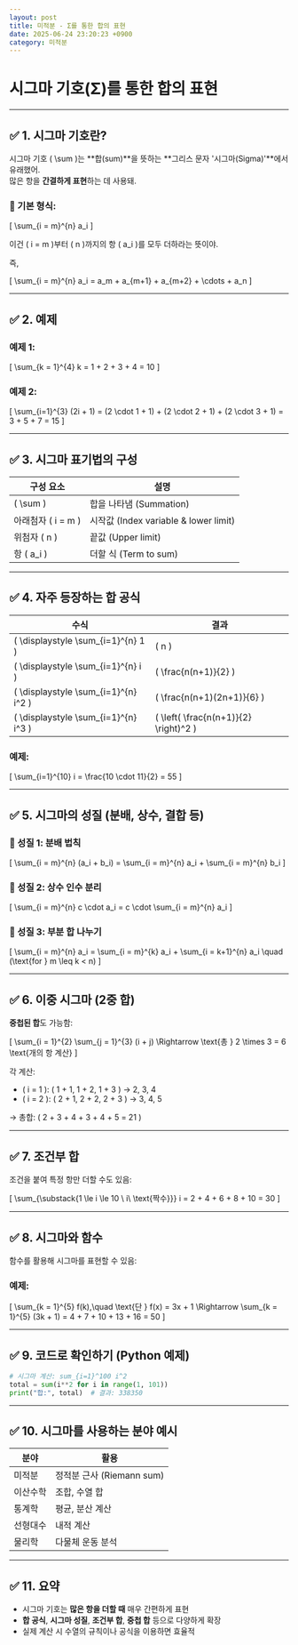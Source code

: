 ```yaml
---
layout: post
title: 미적분 - Σ를 통한 합의 표현
date: 2025-06-24 23:20:23 +0900
category: 미적분
---
```

# 시그마 기호(Σ)를 통한 합의 표현

---

## ✅ 1. 시그마 기호란?

시그마 기호 \( \sum \)는 **합(sum)**을 뜻하는 **그리스 문자 '시그마(Sigma)'**에서 유래했어.  
많은 항을 **간결하게 표현**하는 데 사용돼.

### 📌 기본 형식:

\[
\sum_{i = m}^{n} a_i
\]

이건 \( i = m \)부터 \( n \)까지의 항 \( a_i \)를 모두 더하라는 뜻이야.

즉,

\[
\sum_{i = m}^{n} a_i = a_m + a_{m+1} + a_{m+2} + \cdots + a_n
\]

---

## ✅ 2. 예제

### 예제 1:

\[
\sum_{k = 1}^{4} k = 1 + 2 + 3 + 4 = 10
\]

### 예제 2:

\[
\sum_{i=1}^{3} (2i + 1) = (2 \cdot 1 + 1) + (2 \cdot 2 + 1) + (2 \cdot 3 + 1) = 3 + 5 + 7 = 15
\]

---

## ✅ 3. 시그마 표기법의 구성

| 구성 요소 | 설명 |
|------------|------|
| \( \sum \) | 합을 나타냄 (Summation) |
| 아래첨자 \( i = m \) | 시작값 (Index variable & lower limit) |
| 위첨자 \( n \) | 끝값 (Upper limit) |
| 항 \( a_i \) | 더할 식 (Term to sum) |

---

## ✅ 4. 자주 등장하는 합 공식

| 수식 | 결과 |
|------|------|
| \( \displaystyle \sum_{i=1}^{n} 1 \) | \( n \) |
| \( \displaystyle \sum_{i=1}^{n} i \) | \( \frac{n(n+1)}{2} \) |
| \( \displaystyle \sum_{i=1}^{n} i^2 \) | \( \frac{n(n+1)(2n+1)}{6} \) |
| \( \displaystyle \sum_{i=1}^{n} i^3 \) | \( \left( \frac{n(n+1)}{2} \right)^2 \) |

### 예제:

\[
\sum_{i=1}^{10} i = \frac{10 \cdot 11}{2} = 55
\]

---

## ✅ 5. 시그마의 성질 (분배, 상수, 결합 등)

### 📌 성질 1: 분배 법칙

\[
\sum_{i = m}^{n} (a_i + b_i) = \sum_{i = m}^{n} a_i + \sum_{i = m}^{n} b_i
\]

### 📌 성질 2: 상수 인수 분리

\[
\sum_{i = m}^{n} c \cdot a_i = c \cdot \sum_{i = m}^{n} a_i
\]

### 📌 성질 3: 부분 합 나누기

\[
\sum_{i = m}^{n} a_i = \sum_{i = m}^{k} a_i + \sum_{i = k+1}^{n} a_i
\quad (\text{for } m \leq k < n)
\]

---

## ✅ 6. 이중 시그마 (2중 합)

**중첩된 합**도 가능함:

\[
\sum_{i = 1}^{2} \sum_{j = 1}^{3} (i + j)
\Rightarrow \text{총 } 2 \times 3 = 6 \text{개의 항 계산}
\]

각 계산:

- \( i = 1 \): \( 1 + 1, 1 + 2, 1 + 3 \) → 2, 3, 4
- \( i = 2 \): \( 2 + 1, 2 + 2, 2 + 3 \) → 3, 4, 5

→ 총합: \( 2 + 3 + 4 + 3 + 4 + 5 = 21 \)

---

## ✅ 7. 조건부 합

조건을 붙여 특정 항만 더할 수도 있음:

\[
\sum_{\substack{1 \le i \le 10 \\ i\ \text{짝수}}} i = 2 + 4 + 6 + 8 + 10 = 30
\]

---

## ✅ 8. 시그마와 함수

함수를 활용해 시그마를 표현할 수 있음:

### 예제:

\[
\sum_{k = 1}^{5} f(k),\quad \text{단 } f(x) = 3x + 1
\Rightarrow \sum_{k = 1}^{5} (3k + 1) = 4 + 7 + 10 + 13 + 16 = 50
\]

---

## ✅ 9. 코드로 확인하기 (Python 예제)

```python
# 시그마 계산: sum_{i=1}^100 i^2
total = sum(i**2 for i in range(1, 101))
print("합:", total)  # 결과: 338350
```

---

## ✅ 10. 시그마를 사용하는 분야 예시

| 분야 | 활용 |
|------|------|
| 미적분 | 정적분 근사 (Riemann sum) |
| 이산수학 | 조합, 수열 합 |
| 통계학 | 평균, 분산 계산 |
| 선형대수 | 내적 계산 |
| 물리학 | 다물체 운동 분석 |

---

## ✅ 11. 요약

- 시그마 기호는 **많은 항을 더할 때** 매우 간편하게 표현
- **합 공식**, **시그마 성질**, **조건부 합**, **중첩 합** 등으로 다양하게 확장
- 실제 계산 시 수열의 규칙이나 공식을 이용하면 효율적